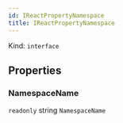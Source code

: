 ```yaml
---
id: IReactPropertyNamespace
title: IReactPropertyNamespace
---
```


Kind: `interface`



## Properties
### NamespaceName
`readonly`  string `NamespaceName`




